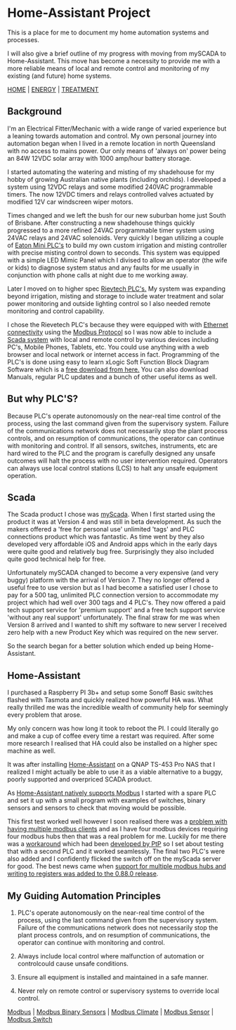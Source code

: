 # Home-Assistant Project

This is a place for me to document my home automation systems and processes.

I will also give a brief outline of my progress with moving from mySCADA to Home-Assistant.
This move has become a necessity to provide me with a more reliable means of local and remote control and monitoring of my existing (and future) home systems.

[HOME](https://github.com/wellsy57/Home-Assistant-Project/blob/master/files/LIGHTSYS.md) | [ENERGY](https://github.com/wellsy57/Home-Assistant-Project/blob/master/files/ENERGY.md) | [TREATMENT](https://github.com/wellsy57/Home-Assistant-Project/blob/master/files/TREATMENT.md)




## Background

I'm an Electrical Fitter/Mechanic with a wide range of varied experience but a leaning towards automation and control. My own personal journey into automation began when I lived in a remote location in north Queensland with no access to mains power. Our only means of 'always on' power being an 84W 12VDC solar array with 1000 amp/hour battery storage.

I started automating the watering and misting of my shadehouse for my hobby of growing Australian native plants (including orchids). I developed a system using 12VDC relays and some modified 240VAC programmable timers. The now 12VDC timers and relays controlled valves actuated by modified 12V car windscreen wiper motors. 

Times changed and we left the bush for our new suburban home just South of Brisbane. After constructing a new shadehouse things quickly progressed to a more refined 24VAC programmable timer system using 24VAC relays and 24VAC solenoids. Very quickly I began utilizing a couple of [Eaton Mini PLC's](https://www.eaton.com/SEAsia/ProductsSolutions/Electrical/ProductsServices/AutomationControl/Automation/ModularProgrammableLogicControllers/index.htm) to build my own custom irrigation and misting controller with precise misting control down to seconds. This system was equipped with a simple LED Mimic Panel which I divised to allow an operator (the wife or kids) to diagnose system status and any faults for me usually in conjunction with phone calls at night due to me working away.

Later I moved on to higher spec [Rievtech PLC's.](https://www.rievtech.com) My system was expanding beyond irrigation, misting and storage to include water treatment and solar power monitoring and outside lighting control so I also needed remote monitoring and control capability. 


I chose the Rievetech PLC's because they were equipped with with [Ethernet connectivity](https://en.wikipedia.org/wiki/Ethernet) using the [Modbus Protocol](https://en.wikipedia.org/wiki/Modbus) so I was now able to include a [Scada system](https://en.wikipedia.org/wiki/SCADA) with local and remote control by various devices including PC's, Mobile Phones, Tablets, etc. You could use anything with a web browser and local network or internet access in fact. Programming of the PLC's is done using easy to learn xLogic Soft Function Block Diagram Software which is a [free download from here.](https://www.rievtech.com/download.html) You can also download Manuals, regular PLC updates and a bunch of other useful items as well.

## But why PLC'S?

Because PLC's operate autonomously on the near-real time control of the process, using the last command given from the supervisory system. Failure of the communications network does not necessarily stop the plant process controls, and on resumption of communications, the operator can continue with monitoring and control. If all sensors, switches, instruments, etc are hard wired to the PLC and the program is carefully designed any unsafe outcomes will halt the process with no user intervention required. Operators can always use local control stations (LCS) to halt any unsafe equipment operation.

## Scada

The Scada product I chose was [myScada](https://www.myscada.org/en/). When I first started using the product it was at Version 4 and was still in beta development. As such the makers offered a 'free for personal use' unlimited 'tags' and PLC connections product which was fantastic. As time went by they also developed very affordable iOS and Android apps which in the early days were quite good and relatively bug free. Surprisingly they also included quite good technical help for free.

Unfortunately mySCADA changed to become a very expensive (and very buggy) platform with the arrival of Version 7. They no longer offered a useful free to use version but as I had become a satisfied user I chose to pay for a 500 tag, unlimited PLC connection version to accommodate my project which had well over 300 tags and 4 PLC's. They now offered a paid tech support service for 'premium support' and a free tech support service 'without any real support' unfortunately. The final straw for me was when Version 8 arrived and I wanted to shift my software to new server I received zero help with a new Product Key which was required on the new server.

So the search began for a better solution which ended up being Home-Assistant.

## Home-Assistant

I purchased a Raspberry PI 3b+ and setup some Sonoff Basic switches flashed with Tasmota and quickly realized how powerful HA was. What really thrilled me was the incredible wealth of community help for seemingly every problem that arose.

My only concern was how long it took to reboot the PI. I could literally go and make a cup of coffee every time a restart was required. After some more research I realised that HA could also be installed on a higher spec machine as well.

It was after installing [Home-Assistant](https://www.home-assistant.io/) on a QNAP TS-453 Pro NAS that I realized I might actually be able to use it as a viable alternative to a buggy, poorly supported and overpriced SCADA product.

As [Home-Assistant natively supports Modbus](https://www.home-assistant.io/components/modbus/) I started with a spare PLC and set it up with a small program with examples of switches, binary sensors and sensors to check that moving would be possible.

This first test worked well however I soon realised there was a [problem with having multiple modbus clients](https://community.home-assistant.io/t/ability-to-add-multiple-modbus-hubs/16365) and as I have four modbus devices requiring four modbus hubs then that was a real problem for me. Luckily for me there was a [workaround](https://community.home-assistant.io/t/multiple-tcp-modbus-slaves/99210/2) which had been [developed by PtP](https://community.home-assistant.io/u/PtP) so I set about testing that with a second PLC and it worked seamlessly. The final two PLC's were also added and I confidently flicked the switch off on the myScada server for good. The best news came when [support for multiple modbus hubs and writing to registers was added to the 0.88.0 release](https://github.com/home-assistant/home-assistant/pull/21238).  

## My Guiding Automation Principles

1. PLC's operate autonomously on the near-real time control of the process, using the last command given from the supervisory system. Failure of the communications network does not necessarily stop the plant process controls, and on resumption of communications, the operator can continue with monitoring and control.

2. Always include local control where malfunction of automation or controlcould cause unsafe conditions.

3. Ensure all equipment is installed and maintained in a safe manner.

4. Never rely on remote control or supervisory systems to override local control.


[Modbus](https://www.home-assistant.io/components/modbus/) | [Modbus Binary Sensors](https://www.home-assistant.io/components/binary_sensor.modbus/) | [Modbus Climate](https://www.home-assistant.io/components/climate.modbus/) | [Modbus Sensor](https://www.home-assistant.io/components/sensor.modbus/) | [Modbus Switch](https://www.home-assistant.io/components/switch.modbus/)
